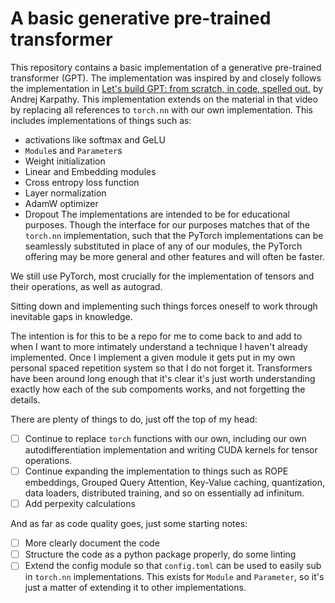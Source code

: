 # A basic generative pre-trained transformer

This repository contains a basic implementation of a generative pre-trained
transformer (GPT). The implementation was inspired by and closely follows the
implementation in [Let's build GPT: from scratch, in code, spelled
out.](https://www.youtube.com/watch?v=kCc8FmEb1nY) by Andrej Karpathy. This
implementation extends on the material in that video by replacing all
references to `torch.nn` with our own implementation. This includes
implementations of things such as:
- activations like softmax and GeLU
- `Module`s and `Parameter`s
- Weight initialization
- Linear and Embedding modules
- Cross entropy loss function
- Layer normalization
- AdamW optimizer
- Dropout
The implementations are intended to be for educational purposes. Though the
interface for our purposes matches that of the `torch.nn` implementation, such
that the PyTorch implementations can be seamlessly substituted in place of any
of our modules, the PyTorch offering may be more general and other features and
will often be faster.

We still use PyTorch, most crucially for the implementation of tensors and
their operations, as well as autograd.

Sitting down and implementing such things forces oneself to work through
inevitable gaps in knowledge.

The intention is for this to be a repo for me to come back to and add to when I want to
more intimately understand a technique I haven't already implemented. Once I
implement a given module it gets put in my own personal spaced repetition
system so that I do not forget it. Transformers have been around long enough
that it's clear it's just worth understanding exactly how each of the sub
compoments works, and not forgetting the details.

There are plenty of things to do, just off the top of my head:
- [ ] Continue to replace `torch` functions with our own, including our own
  autodifferentiation implementation and writing CUDA kernels for tensor
  operations.
- [ ] Continue expanding the implementation to things such as ROPE embeddings,
  Grouped Query Attention, Key-Value caching, quantization, data loaders,
  distributed training, and so on
  essentially ad infinitum.
- [ ] Add perpexity calculations

And as far as code quality goes, just some starting notes:
- [ ] More clearly document the code
- [ ] Structure the code as a python package properly, do some linting
- [ ] Extend the config module so that `config.toml` can be used to easily sub
  in `torch.nn` implementations. This exists for `Module` and `Parameter`, so
  it's just a matter of extending it to other implementations.

